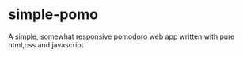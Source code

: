 # simple-pomo
A simple, somewhat responsive pomodoro web app written with pure html,css and javascript

